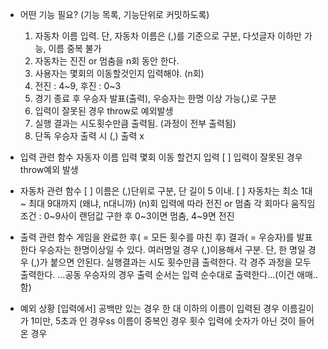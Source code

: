 - 어떤 기능 필요? (기능 목록, 기능단위로 커밋하도록)
    1. 자동차 이름 입력. 단, 자동차 이름은 (,)를 기준으로 구분, 다섯글자 이하만 가능, 이름 중복 불가
    2. 자동차는 진진 or 멈춤을 n회 동안 한다.
    3. 사용자는 몇회의 이동할것인지 입력해야. (n회)
    4. 전진 : 4~9, 후진 : 0~3
    5. 경기 종료 후 우승자 발표(출력), 우승자는 한명 이상 가능(,)로 구분
    6. 입력이 잘못된 경우 throw로 예외발생
    7. 실행 결과는 시도횟수만큼 출력됨. (과정이 전부 출력됨)
    8. 단독 우승자 출력 시 (,) 출력 x

- 입력 관련 함수
    자동자 이름 입력
    몇회 이동 할건지 입력
    [ ] 입력이 잘못된 경우 throw예외 발생

- 자동차 관련 함수
    [ ] 이름은 (,)단위로 구분, 단 길이 5 이내.
        [ ] 자동차는 최소 1대 ~ 최대 9대까지 (왜냐, n대니까)
    (n)회 입력에 따라 전진 or 멈춤
    각 회마다 움직임 조건 : 0~9사이 랜덤값 구한 후 0~3이면 멈춤, 4~9면 전진

- 출력 관련 함수
    게임을 완료한 후( = 모든 횟수를 마친 후) 결과( = 우승자)를 발표한다
    우승자는 한명이상일 수 있다. 여러명일 경우 (,)이용해서 구분. 단, 한 명일 경우 (,)가 붙으면 안된다.
    실행결과는 시도 횟수만큼 출력한다. 각 경주 과정을 모두 출력한다.
    ...공동 우승자의 경우 출력 순서는 입력 순수대로 출력한다...(이건 애매..함)

- 예외 상황
    [입력에서]
    공백만 있는 경우
    한 대 이하의 이름이 입력된 경우
    이름길이가 1미만, 5초과 인 경우ss
    이름이 중복인 경우
    횟수 입력에 숫자가 아닌 것이 들어온 경우
    

    
